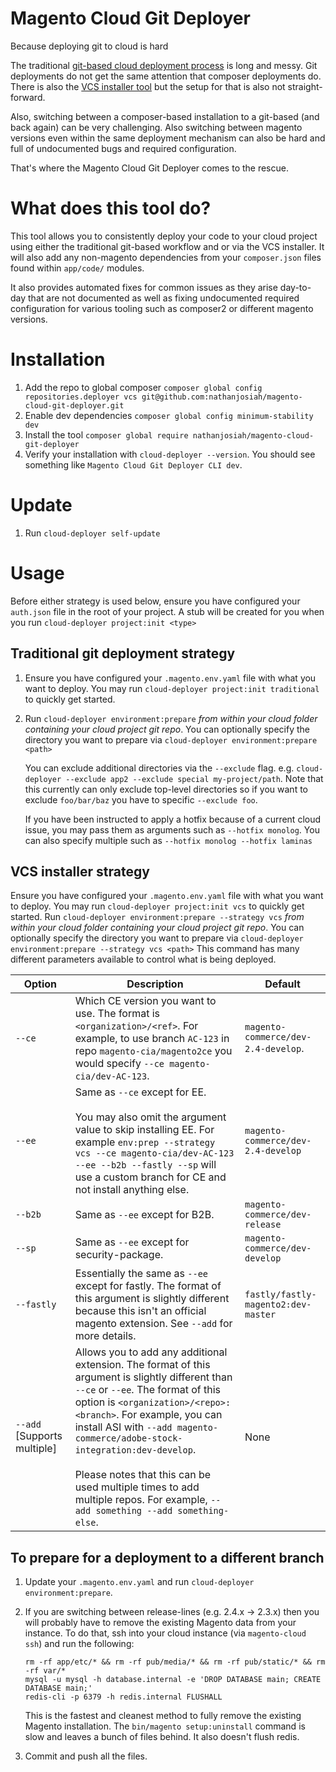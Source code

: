 Magento Cloud Git Deployer
=====

Because deploying git to cloud is hard

The traditional [git-based cloud deployment process](https://wiki.corp.magento.com/x/KbbrBw) is long and messy. Git deployments do not get the same attention that composer deployments do. There is also the [VCS installer tool](https://github.com/magento-commerce/magento-vcs-installer) but the setup for that is also not straight-forward. 

Also, switching between a composer-based installation to a git-based (and back again) can be very challenging. Also switching between magento versions even within the same deployment mechanism can also be hard and full of undocumented bugs and required configuration.

That's where the Magento Cloud Git Deployer comes to the rescue.

# What does this tool do?

This tool allows you to consistently deploy your code to your cloud project using either the traditional git-based workflow and or via the VCS installer. It will also add any non-magento dependencies from your `composer.json` files found within `app/code/` modules. 

It also provides automated fixes for common issues as they arise day-to-day that are not documented as well as fixing undocumented required configuration for various tooling such as composer2 or different magento versions.

# Installation

1. Add the repo to global composer `composer global config repositories.deployer vcs git@github.com:nathanjosiah/magento-cloud-git-deployer.git`
1. Enable dev dependencies `composer global config minimum-stability dev`
1. Install the tool `composer global require nathanjosiah/magento-cloud-git-deployer`
1. Verify your installation with `cloud-deployer --version`. You should see something like `Magento Cloud Git Deployer CLI dev`.

# Update
1. Run `cloud-deployer self-update`

# Usage
Before either strategy is used below, ensure you have configured your `auth.json` file in the root of your project. A stub will be created for you when you run `cloud-deployer project:init <type>`

## Traditional git deployment strategy
1. Ensure you have configured your `.magento.env.yaml` file with what you want to deploy. You may run `cloud-deployer project:init traditional` to quickly get started.
2. Run `cloud-deployer environment:prepare` _from within your cloud folder containing your cloud project git repo_. You can optionally specify the directory you want to prepare via `cloud-deployer environment:prepare <path>`

   You can exclude additional directories via the `--exclude` flag. e.g. `cloud-deployer --exclude app2 --exclude special my-project/path`. Note that this currently can only exclude top-level directories so if you want to exclude `foo/bar/baz` you have to specific `--exclude foo`.

   If you have been instructed to apply a hotfix because of a current cloud issue, you may pass them as arguments such as `--hotfix monolog`. You can also specify multiple such as `--hotfix monolog --hotfix laminas`


## VCS installer strategy
 Ensure you have configured your `.magento.env.yaml` file with what you want to deploy. You may run `cloud-deployer project:init vcs` to quickly get started.
 Run `cloud-deployer environment:prepare --strategy vcs` _from within your cloud folder containing your cloud project git repo_. You can optionally specify the directory you want to prepare via `cloud-deployer environment:prepare --strategy vcs <path>`
   This command has many different parameters available to control what is being deployed.

   Option|Description|Default
   ------|-----------|-------
   `--ce`|Which CE version you want to use. The format is `<organization>/<ref>`. For example, to use branch `AC-123` in repo `magento-cia/magento2ce` you would specify `--ce magento-cia/dev-AC-123`.| `magento-commerce/dev-2.4-develop`.
   `--ee`|Same as `--ce` except for EE.<br/><br/>You may also omit the argument value to skip installing EE. For example `env:prep --strategy vcs --ce magento-cia/dev-AC-123 --ee --b2b --fastly --sp` will use a custom branch for CE and not install anything else.| `magento-commerce/dev-2.4-develop` 
   `--b2b`|Same as `--ee` except for B2B.|`magento-commerce/dev-release` 
   `--sp`|Same as `--ee` except for security-package.|`magento-commerce/dev-develop` 
   `--fastly`|Essentially the same as `--ee` except for fastly. The format of this argument is slightly different because this isn't an official magento extension. See `--add` for more details.|`fastly/fastly-magento2:dev-master` 
   `--add` \[Supports multiple]|Allows you to add any additional extension. The format of this argument is slightly different than `--ce` or `--ee`. The format of this option is `<organization>/<repo>:<branch>`. For example, you can install ASI with `--add magento-commerce/adobe-stock-integration:dev-develop`.<br/><br/>Please notes that this can be used multiple times to add multiple repos. For example, `--add something --add something-else`.|None 


## To prepare for a deployment to a different branch

1. Update your `.magento.env.yaml` and run `cloud-deployer environment:prepare`.
1. If you are switching between release-lines (e.g. 2.4.x -> 2.3.x) then you will probably have to remove the existing Magento data from your instance. 
   To do that, ssh into your cloud instance (via `magento-cloud ssh`) and run the following:
   ```
   rm -rf app/etc/* && rm -rf pub/media/* && rm -rf pub/static/* && rm -rf var/*
   mysql -u mysql -h database.internal -e 'DROP DATABASE main; CREATE DATABASE main;'
   redis-cli -p 6379 -h redis.internal FLUSHALL
   ```
   
   This is the fastest and cleanest method to fully remove the existing Magento installation. The `bin/magento setup:uninstall` command is slow and leaves a bunch of files behind. It also doesn't flush redis. 
1. Commit and push all the files.